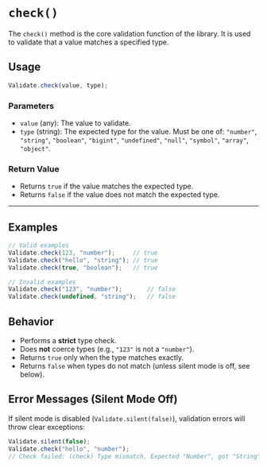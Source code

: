# `check()`

The `check()` method is the core validation function of the library. It is used to validate that a value matches a specified type.


## Usage

```js
Validate.check(value, type);
```

### Parameters

* `value` (any): The value to validate.
* `type` (string): The expected type for the value.
  Must be one of: `"number"`, `"string"`, `"boolean"`, `"bigint"`, `"undefined"`, `"null"`, `"symbol"`, `"array"`, `"object"`.


### Return Value

* Returns `true` if the value matches the expected type.
* Returns `false` if the value does not match the expected type.

---

## Examples

```js
// Valid examples
Validate.check(123, "number");     // true
Validate.check("hello", "string"); // true
Validate.check(true, "boolean");   // true

// Invalid examples
Validate.check("123", "number");       // false
Validate.check(undefined, "string");   // false
```

## Behavior

* Performs a **strict** type check.
* Does **not** coerce types (e.g., `"123"` is not a `"number"`).
* Returns `true` only when the type matches exactly.
* Returns `false` when types do not match (unless silent mode is off, see below).


## Error Messages (Silent Mode Off)

If silent mode is disabled (`Validate.silent(false)`), validation errors will throw clear exceptions:

```js
Validate.silent(false);
Validate.check("hello", "number");
// Check failed: (check) Type mismatch. Expected "Number", got "String".
```
